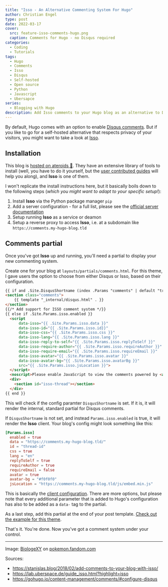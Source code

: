 ```yaml
---
title: "Isso - An Alternative Commenting System For Hugo"
author: Christian Engel
type: post
date: 2022-03-17
cover:
  src: feature-isso-comments-hugo.png
  caption: Comments for Hugo - no Disqus required
categories:
  - Coding
  - Tutorials
tags:
  - Hugo
  - Comments
  - Isso
  - Disqus
  - Self-hosted
  - Open source
  - Python
  - Javascript
  - Ubersapce
series:
  - Blogging with Hugo
description: Add Isso comments to your Hugo blog as an alternative to Disqus. It's open source and can be self-hosted.
---
```


By default, Hugo comes with an option to enable [Disqus comments](https://disqus.com). But if you like to go for a self-hosted alternative that respects privacy of your visitors, you might want to take a look at [Isso](https://posativ.org/isso/).

## Installation

This blog is [hosted on ateroids :rocket:](https://uberspace.de/en/). They have an extensive library of tools to install (well, you have to do it yourself, but the [user contributed guides](https://lab.uberspace.de/guide_isso.html?highlight=isso) will help you along), and **Isso** is one of them.

I won't replicate the install instructions here, but it basically boils down to the following steps (_which you might want to adapt to your specific setup!_):

1. Install **Isso** via the Python package manager `pip`
2. Add a server configuration - for a full list, please see the [official server documentation](https://posativ.org/isso/docs/configuration/server/)
3. Setup running **Isso** as a service or deamon
4. Setup a reverse proxy to access **Isso**, i.e. at a subdomain like `https://comments.my-hugo-blog.tld`

## Comments partial

Once you've got **Isso** up and running, you'll need a partial to display your new commenting system.

Create one for your blog at `layouts/partials/comments.html`. For this theme, I gave users the option to choose from either Disqus or Isso, based on their configuration.

<!-- prettier-ignore -->
```html
{{ if and .Site.DisqusShortname (index .Params "comments" | default "true") (not .Site.IsServer) }}
<section class="comments">
	{{ template "_internal/disqus.html" . }}
</section>
{{/* Add support for ISSO comment system */}}
{{ else if .Site.Params.isso.enabled }}
  <script
      data-isso="{{ .Site.Params.isso.data }}"
      data-isso-id="{{ .Site.Params.isso.id}}"
      data-isso-css="{{ .Site.Params.isso.css }}"
      data-isso-lang="{{ .Site.Params.isso.lang }}"
      data-isso-reply-to-self="{{ .Site.Params.isso.replyToSelf }}"
      data-isso-require-author="{{ .Site.Params.isso.requireAuthor }}"
      data-isso-require-email="{{ .Site.Params.isso.requireEmail }}"
      data-isso-avatar="{{ .Site.Params.isso.avatar }}"
      data-isso-avatar-bg="{{ .Site.Params.isso.avatarBg }}"
      src="{{ .Site.Params.isso.jsLocation }}">
  </script>
  <noscript>Please enable JavaScript to view the comments powered by <a href="https://posativ.org/isso/">Isso</a>.</noscript>
  <div>
    <section id="isso-thread"></section>
  </div>
{{ end }}
```

This will check if the config paramter `DisqusShortname` is set. If it is, it will render the internal, standard partial for Disqus comments.

If `DisqusShortname` is not set, and instead `Params.isso.enabled` is true, it will render the **Isso** client. Your blog's config might look something like this:

```toml
[Params.isso]
  enabled = true
  data = "https://comments.my-hugo-blog.tld/"
  id = "thread-id"
  css = true
  lang = "en"
  replyToSelf = true
  requireAuthor = true
  requireEmail = false
  avatar = true
  avatar-bg = "#f0f0f0"
  jsLocation = "https://comments.my-hugo-blog.tld/js/embed.min.js"
```

This is basically the [client configuration](https://posativ.org/isso/docs/configuration/client/). There are more options, but please note that every additional parameter that is added to Hugo's configuration has also to be added as a `data-` tag to the partial.

As a last step, add this partial at the end of your post template. [Check out the example for this theme](https://github.com/chringel21/chringel-hugo-theme/blob/main/layouts/post/single.html#L77).

That's it. You're done. Now you've got a comment system under your control.

---

Image: [BiologeXY](https://pokemon.fandom.com/de/wiki/Benutzer:BiologeXY) on [pokemon.fandom.com](https://pokemon.fandom.com/de/wiki/Isso)

Sources:

- https://stanislas.blog/2018/02/add-comments-to-your-blog-with-isso/
- https://lab.uberspace.de/guide_isso.html?highlight=isso
- https://gohugo.io/content-management/comments/#configure-disqus
